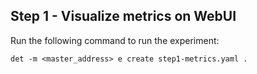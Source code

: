 ## Step 1 - Visualize metrics on WebUI 
Run the following command to run the experiment:<br>
```
det -m <master_address> e create step1-metrics.yaml .
```